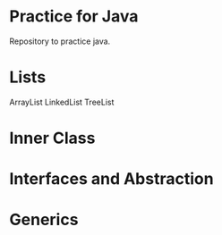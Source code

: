 # Practice for Java
Repository to practice java.

# Lists
ArrayList
LinkedList
TreeList

# Inner Class

# Interfaces and Abstraction

# Generics
